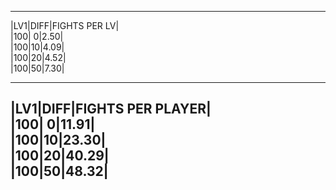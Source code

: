 ___  
|LV1|DIFF|FIGHTS PER LV|  
|100| 0|2.50|  
|100|10|4.09|  
|100|20|4.52|  
|100|50|7.30|  
___
|LV1|DIFF|FIGHTS PER PLAYER|  
|100| 0|11.91|  
|100|10|23.30|  
|100|20|40.29|  
|100|50|48.32|  
---